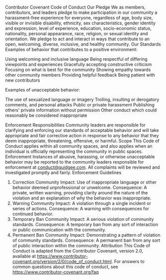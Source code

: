 Contributor Covenant Code of Conduct
Our Pledge
We as members, contributors, and leaders pledge to make participation in our
community a harassment-free experience for everyone, regardless of age, body
size, visible or invisible disability, ethnicity, sex characteristics, gender
identity and expression, level of experience, education, socio-economic status,
nationality, personal appearance, race, religion, or sexual identity
and orientation.
We pledge to act and interact in ways that contribute to an open, welcoming,
diverse, inclusive, and healthy community.
Our Standards
Examples of behavior that contributes to a positive environment:

Using welcoming and inclusive language
Being respectful of differing viewpoints and experiences
Gracefully accepting constructive criticism
Focusing on what is best for the community
Showing empathy towards other community members
Providing helpful feedback
Being patient with new contributors

Examples of unacceptable behavior:

The use of sexualized language or imagery
Trolling, insulting or derogatory comments, and personal attacks
Public or private harassment
Publishing others' private information without permission
Other conduct which could reasonably be considered inappropriate

Enforcement Responsibilities
Community leaders are responsible for clarifying and enforcing our standards of
acceptable behavior and will take appropriate and fair corrective action in
response to any behavior that they deem inappropriate, threatening, offensive,
or harmful.
Scope
This Code of Conduct applies within all community spaces, and also applies when
an individual is officially representing the community in public spaces.
Enforcement
Instances of abusive, harassing, or otherwise unacceptable behavior may be
reported to the community leaders responsible for enforcement at
conduct@quidgee.com.
All complaints will be reviewed and investigated promptly and fairly.
Enforcement Guidelines
1. Correction
Community Impact: Use of inappropriate language or other behavior deemed
unprofessional or unwelcome.
Consequence: A private, written warning, providing clarity around the nature
of the violation and an explanation of why the behavior was inappropriate.
2. Warning
Community Impact: A violation through a single incident or series of actions.
Consequence: A warning with consequences for continued behavior.
3. Temporary Ban
Community Impact: A serious violation of community standards.
Consequence: A temporary ban from any sort of interaction or public
communication with the community.
4. Permanent Ban
Community Impact: Demonstrating a pattern of violation of community
standards.
Consequence: A permanent ban from any sort of public interaction within
the community.
Attribution
This Code of Conduct is adapted from the Contributor Covenant,
version 2.0, available at
https://www.contributor-covenant.org/version/2/0/code_of_conduct.html.
For answers to common questions about this code of conduct, see
https://www.contributor-covenant.org/faq
